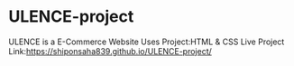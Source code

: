 # ULENCE-project
ULENCE is a E-Commerce Website
Uses Project:HTML & CSS
Live Project Link:https://shiponsaha839.github.io/ULENCE-project/
